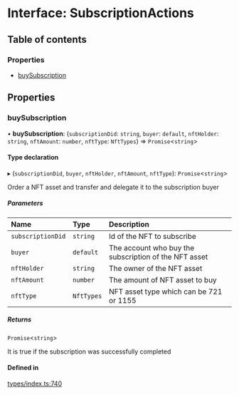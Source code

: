 # Interface: SubscriptionActions

## Table of contents

### Properties

- [buySubscription](SubscriptionActions.md#buysubscription)

## Properties

### buySubscription

• **buySubscription**: (`subscriptionDid`: `string`, `buyer`: `default`, `nftHolder`: `string`, `nftAmount`: `number`, `nftType`: `NftTypes`) => `Promise`<`string`\>

#### Type declaration

▸ (`subscriptionDid`, `buyer`, `nftHolder`, `nftAmount`, `nftType`): `Promise`<`string`\>

Order a NFT asset and transfer and delegate it to the subscription buyer

##### Parameters

| Name | Type | Description |
| :------ | :------ | :------ |
| `subscriptionDid` | `string` | Id of the NFT to subscribe |
| `buyer` | `default` | The account who buy the subscription of the NFT asset |
| `nftHolder` | `string` | The owner of the NFT asset |
| `nftAmount` | `number` | The amount of NFT asset to buy |
| `nftType` | `NftTypes` | NFT asset type which can be 721 or 1155 |

##### Returns

`Promise`<`string`\>

It is true if the subscription was successfully completed

#### Defined in

[types/index.ts:740](https://github.com/nevermined-io/components-catalog/blob/543eee8/lib/src/types/index.ts#L740)

